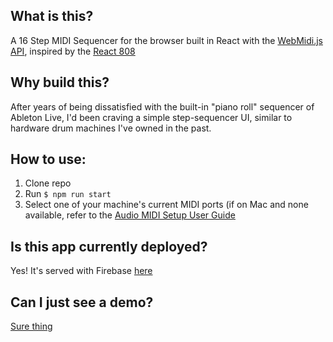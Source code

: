 ## What is this?

A 16 Step MIDI Sequencer for the browser built in React with the [WebMidi.js API](https://webmidijs.org/docs/), inspired by the [React 808](https://github.com/joeshub/react-808) 

## Why build this?

After years of being dissatisfied with the built-in "piano roll" sequencer of Ableton Live, I'd been craving a simple step-sequencer UI, similar to hardware drum machines I've owned in the past.

## How to use:

1. Clone repo
2. Run `$ npm run start`
3. Select one of your machine's current MIDI ports (if on Mac and none available, refer to the [Audio MIDI Setup User Guide](https://support.apple.com/guide/audio-midi-setup/set-up-midi-devices-ams875bae1e0/mac)

## Is this app currently deployed?

Yes! It's served with Firebase [here](https://react-midi-sequencer.web.app/)

## Can I just see a demo?

[Sure thing](https://www.youtube.com/watch?v=XniKvlTvUpo)
